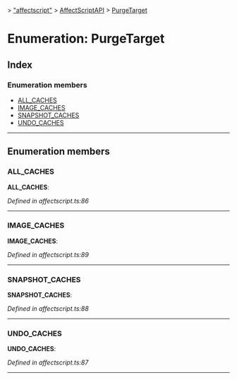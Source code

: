 [](../README.md) > ["affectscript"](../modules/_affectscript_.md) > [AffectScriptAPI](../modules/_affectscript_.affectscriptapi.md) > [PurgeTarget](/_affectscript_.affectscriptapi.purgetarget.md)

# Enumeration: PurgeTarget

## Index

### Enumeration members

* [ALL_CACHES](_affectscript_.affectscriptapi.purgetarget.md#all_caches)
* [IMAGE_CACHES](_affectscript_.affectscriptapi.purgetarget.md#image_caches)
* [SNAPSHOT_CACHES](_affectscript_.affectscriptapi.purgetarget.md#snapshot_caches)
* [UNDO_CACHES](_affectscript_.affectscriptapi.purgetarget.md#undo_caches)

---

## Enumeration members

<a id="all_caches"></a>

###  ALL_CACHES

**ALL_CACHES**: 

*Defined in affectscript.ts:86*

___
<a id="image_caches"></a>

###  IMAGE_CACHES

**IMAGE_CACHES**: 

*Defined in affectscript.ts:89*

___
<a id="snapshot_caches"></a>

###  SNAPSHOT_CACHES

**SNAPSHOT_CACHES**: 

*Defined in affectscript.ts:88*

___
<a id="undo_caches"></a>

###  UNDO_CACHES

**UNDO_CACHES**: 

*Defined in affectscript.ts:87*

___

